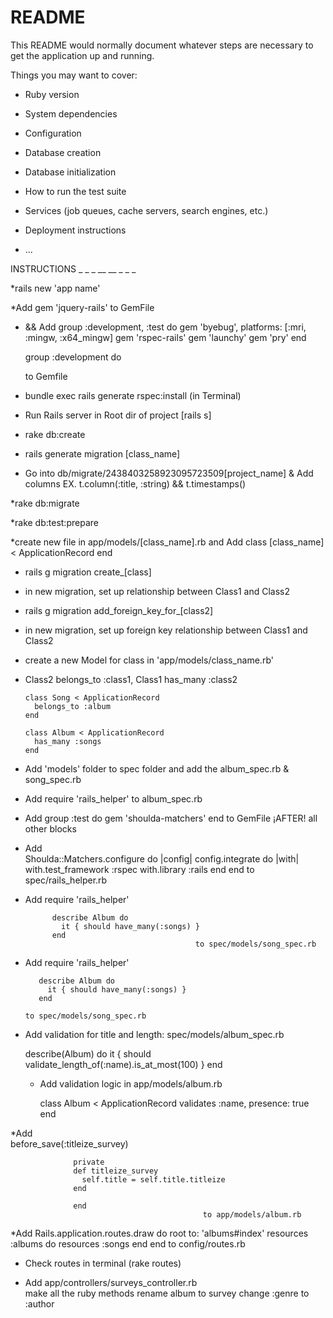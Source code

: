 # README

This README would normally document whatever steps are necessary to get the
application up and running.

Things you may want to cover:

* Ruby version

* System dependencies

* Configuration

* Database creation

* Database initialization

* How to run the test suite

* Services (job queues, cache servers, search engines, etc.)

* Deployment instructions

* ...



INSTRUCTIONS    _ _ _ __ __ _ _ _

*rails new 'app name'

*Add   gem 'jquery-rails'  to GemFile

*  && Add   group :development, :test do
      gem 'byebug', platforms: [:mri, :mingw, :x64_mingw]
      gem 'rspec-rails'
      gem 'launchy'
      gem 'pry'
    end

    group :development do  

    to Gemfile  

* bundle exec rails generate rspec:install (in Terminal)

* Run Rails server in Root dir of project [rails s]

* rake db:create

* rails generate migration [class_name]

* Go into db/migrate/2438403258923095723509[project_name] & Add columns
   EX. t.column(:title, :string) &&  t.timestamps()

*rake db:migrate

*rake db:test:prepare

*create new file in app/models/[class_name].rb and Add
        class [class_name] < ApplicationRecord
        end

* rails g migration create_[class]

* in new migration, set up relationship between Class1 and Class2

* rails g migration add_foreign_key_for_[class2]

* in new migration, set up foreign key relationship between Class1 and Class2

* create a new Model for class in 'app/models/class_name.rb'

* Class2 belongs_to :class1, Class1 has_many :class2

      class Song < ApplicationRecord
        belongs_to :album
      end

      class Album < ApplicationRecord
        has_many :songs
      end

* Add 'models' folder to spec folder and add the album_spec.rb & song_spec.rb

* Add   require 'rails_helper'   to album_spec.rb

* Add
              group :test do
              gem 'shoulda-matchers'
              end                            to GemFile ¡AFTER! all other blocks


* Add                                          
            Shoulda::Matchers.configure do |config|
              config.integrate do |with|
                with.test_framework :rspec
                with.library :rails
              end
            end
                                          to spec/rails_helper.rb


* Add
            require 'rails_helper'

            describe Album do
              it { should have_many(:songs) }
            end                                          
                                            to spec/models/song_spec.rb

* Add
         require 'rails_helper'

         describe Album do
           it { should have_many(:songs) }
         end                                          
                                                                                                                          to spec/models/song_spec.rb


* Add validation for title and length: spec/models/album_spec.rb

  describe(Album) do
    it { should validate_length_of(:name).is_at_most(100) }
  end         

  * Add validation logic in app/models/album.rb

    class Album < ApplicationRecord
      validates :name, presence: true
    end     


*Add  
              before_save(:titleize_survey)

                  private
                  def titleize_survey
                    self.title = self.title.titleize
                  end

                  end                                                            
                                               to app/models/album.rb

*Add
                    Rails.application.routes.draw do
                    root to: 'albums#index'
                    resources :albums do
                    resources :songs
                    end
                    end
                                             to config/routes.rb

* Check routes in terminal      (rake routes)                               

* Add app/controllers/surveys_controller.rb  
    make all the ruby methods
    rename album to survey
    change :genre to :author
